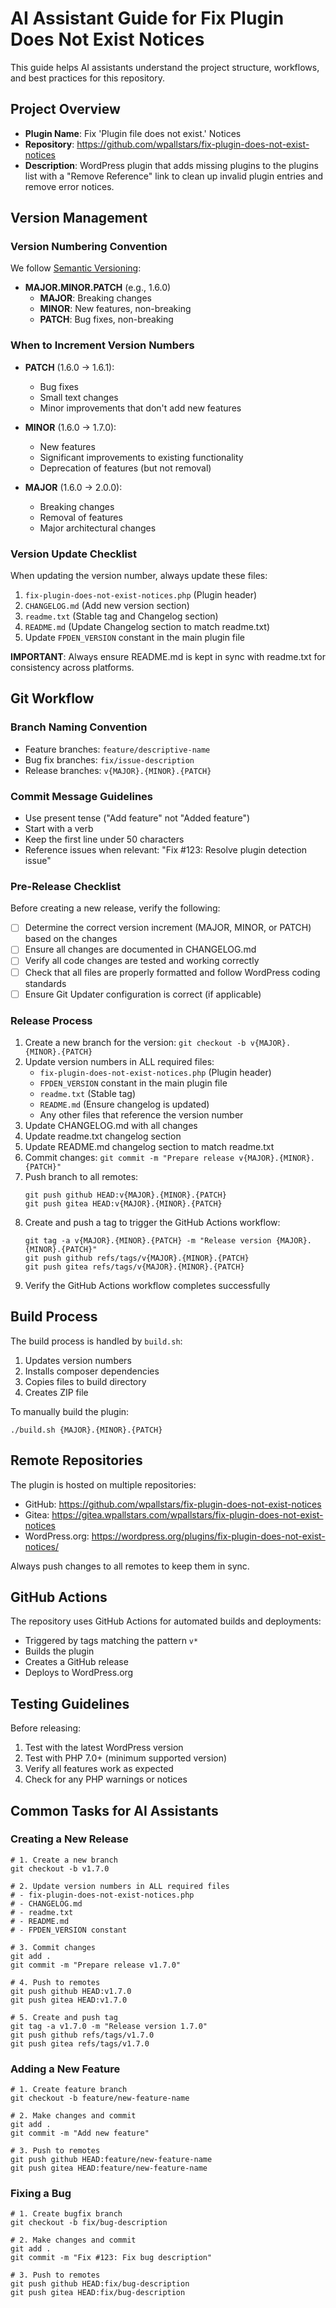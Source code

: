 # AI Assistant Guide for Fix Plugin Does Not Exist Notices

This guide helps AI assistants understand the project structure, workflows, and best practices for this repository.

## Project Overview

- **Plugin Name**: Fix 'Plugin file does not exist.' Notices
- **Repository**: https://github.com/wpallstars/fix-plugin-does-not-exist-notices
- **Description**: WordPress plugin that adds missing plugins to the plugins list with a "Remove Reference" link to clean up invalid plugin entries and remove error notices.

## Version Management

### Version Numbering Convention

We follow [Semantic Versioning](https://semver.org/):
- **MAJOR.MINOR.PATCH** (e.g., 1.6.0)
  - **MAJOR**: Breaking changes
  - **MINOR**: New features, non-breaking
  - **PATCH**: Bug fixes, non-breaking

### When to Increment Version Numbers

- **PATCH** (1.6.0 → 1.6.1):
  - Bug fixes
  - Small text changes
  - Minor improvements that don't add new features

- **MINOR** (1.6.0 → 1.7.0):
  - New features
  - Significant improvements to existing functionality
  - Deprecation of features (but not removal)

- **MAJOR** (1.6.0 → 2.0.0):
  - Breaking changes
  - Removal of features
  - Major architectural changes

### Version Update Checklist

When updating the version number, always update these files:
1. `fix-plugin-does-not-exist-notices.php` (Plugin header)
2. `CHANGELOG.md` (Add new version section)
3. `readme.txt` (Stable tag and Changelog section)
4. `README.md` (Update Changelog section to match readme.txt)
5. Update `FPDEN_VERSION` constant in the main plugin file

**IMPORTANT**: Always ensure README.md is kept in sync with readme.txt for consistency across platforms.

## Git Workflow

### Branch Naming Convention

- Feature branches: `feature/descriptive-name`
- Bug fix branches: `fix/issue-description`
- Release branches: `v{MAJOR}.{MINOR}.{PATCH}`

### Commit Message Guidelines

- Use present tense ("Add feature" not "Added feature")
- Start with a verb
- Keep the first line under 50 characters
- Reference issues when relevant: "Fix #123: Resolve plugin detection issue"

### Pre-Release Checklist

Before creating a new release, verify the following:

- [ ] Determine the correct version increment (MAJOR, MINOR, or PATCH) based on the changes
- [ ] Ensure all changes are documented in CHANGELOG.md
- [ ] Verify all code changes are tested and working correctly
- [ ] Check that all files are properly formatted and follow WordPress coding standards
- [ ] Ensure Git Updater configuration is correct (if applicable)

### Release Process

1. Create a new branch for the version: `git checkout -b v{MAJOR}.{MINOR}.{PATCH}`
2. Update version numbers in ALL required files:
   - `fix-plugin-does-not-exist-notices.php` (Plugin header)
   - `FPDEN_VERSION` constant in the main plugin file
   - `readme.txt` (Stable tag)
   - `README.md` (Ensure changelog is updated)
   - Any other files that reference the version number
3. Update CHANGELOG.md with all changes
4. Update readme.txt changelog section
5. Update README.md changelog section to match readme.txt
6. Commit changes: `git commit -m "Prepare release v{MAJOR}.{MINOR}.{PATCH}"`
7. Push branch to all remotes:
   ```
   git push github HEAD:v{MAJOR}.{MINOR}.{PATCH}
   git push gitea HEAD:v{MAJOR}.{MINOR}.{PATCH}
   ```
8. Create and push a tag to trigger the GitHub Actions workflow:
   ```
   git tag -a v{MAJOR}.{MINOR}.{PATCH} -m "Release version {MAJOR}.{MINOR}.{PATCH}"
   git push github refs/tags/v{MAJOR}.{MINOR}.{PATCH}
   git push gitea refs/tags/v{MAJOR}.{MINOR}.{PATCH}
   ```
9. Verify the GitHub Actions workflow completes successfully

## Build Process

The build process is handled by `build.sh`:
1. Updates version numbers
2. Installs composer dependencies
3. Copies files to build directory
4. Creates ZIP file

To manually build the plugin:
```
./build.sh {MAJOR}.{MINOR}.{PATCH}
```

## Remote Repositories

The plugin is hosted on multiple repositories:
- GitHub: https://github.com/wpallstars/fix-plugin-does-not-exist-notices
- Gitea: https://gitea.wpallstars.com/wpallstars/fix-plugin-does-not-exist-notices
- WordPress.org: https://wordpress.org/plugins/fix-plugin-does-not-exist-notices/

Always push changes to all remotes to keep them in sync.

## GitHub Actions

The repository uses GitHub Actions for automated builds and deployments:
- Triggered by tags matching the pattern `v*`
- Builds the plugin
- Creates a GitHub release
- Deploys to WordPress.org

## Testing Guidelines

Before releasing:
1. Test with the latest WordPress version
2. Test with PHP 7.0+ (minimum supported version)
3. Verify all features work as expected
4. Check for any PHP warnings or notices

## Common Tasks for AI Assistants

### Creating a New Release

```
# 1. Create a new branch
git checkout -b v1.7.0

# 2. Update version numbers in ALL required files
# - fix-plugin-does-not-exist-notices.php
# - CHANGELOG.md
# - readme.txt
# - README.md
# - FPDEN_VERSION constant

# 3. Commit changes
git add .
git commit -m "Prepare release v1.7.0"

# 4. Push to remotes
git push github HEAD:v1.7.0
git push gitea HEAD:v1.7.0

# 5. Create and push tag
git tag -a v1.7.0 -m "Release version 1.7.0"
git push github refs/tags/v1.7.0
git push gitea refs/tags/v1.7.0
```

### Adding a New Feature

```
# 1. Create feature branch
git checkout -b feature/new-feature-name

# 2. Make changes and commit
git add .
git commit -m "Add new feature"

# 3. Push to remotes
git push github HEAD:feature/new-feature-name
git push gitea HEAD:feature/new-feature-name
```

### Fixing a Bug

```
# 1. Create bugfix branch
git checkout -b fix/bug-description

# 2. Make changes and commit
git add .
git commit -m "Fix #123: Fix bug description"

# 3. Push to remotes
git push github HEAD:fix/bug-description
git push gitea HEAD:fix/bug-description
```

